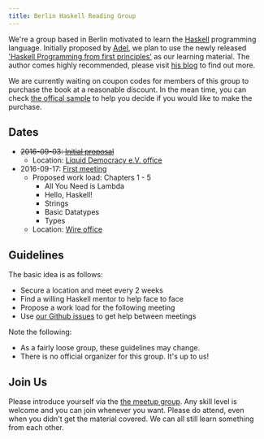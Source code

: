 ```yaml
---
title: Berlin Haskell Reading Group
---
```


We're a group based in Berlin motivated to learn the
[Haskell][haskell] programming language. Initially proposed by
[Adel][adel], we plan to use the newly released ['Haskell Programming from first principles'][the-book]
as our learning material. The author comes highly recommended, please visit
[his blog][blog] to find out more.

We are currently waiting on coupon codes for members of this group to purchase
the book at a reasonable discount. In the mean time, you can check [the offical
sample][sample] to help you decide if you would like to make the purchase.

Dates
-----

 * ~~2016-09-03: [Initial proposal][first-meetup]~~
     * Location: [Liquid Democracy e.V. office][liqd]
 * 2016-09-17: [First meeting][second-meetup]
     * Proposed work load: Chapters 1 - 5
         * All You Need is Lambda
         * Hello, Haskell!
         * Strings
         * Basic Datatypes
         * Types
     * Location: [Wire office][wire]

Guidelines
----

The basic idea is as follows:

  * Secure a location and meet every 2 weeks
  * Find a willing Haskell mentor to help face to face
  * Propose a work load for the following meeting
  * Use [our Github issues][iss] to get help between meetings

Note the following:

  * As a fairly loose group, these guidelines may change.
  * There is no official organizer for this group. It's up to us!

Join Us
----
Please introduce yourself via the [the meetup group][meetup-group]. Any skill
level is welcome and you can join whenever you want. Please do attend, even
when you didn't get the material covered. We can all still learn something from
each other.

[first-meetup]: https://www.meetup.com/berlinhug/events/232964889/
[second-meetup]: http://www.meetup.com/berlinhug/events/233214002/
[adel]: http://www.meetup.com/berlinhug/members/48993382/
[the-book]: http://haskellbook.com/
[meetup-group]: http://www.meetup.com/berlinhug/
[blog]: http://bitemyapp.com/
[iss]: https://github.com/lwm/haskellbook-berlin/issues
[sample]: http://haskellbook.com/images/sample.pdf
[haskell]: https://www.haskell.org/
[liqd]: https://liqd.net/en/
[wire]: https://wire.com/
